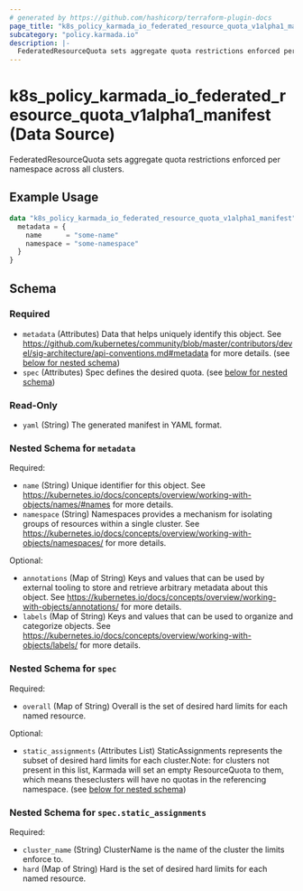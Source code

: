 ```yaml
---
# generated by https://github.com/hashicorp/terraform-plugin-docs
page_title: "k8s_policy_karmada_io_federated_resource_quota_v1alpha1_manifest Data Source - terraform-provider-k8s"
subcategory: "policy.karmada.io"
description: |-
  FederatedResourceQuota sets aggregate quota restrictions enforced per namespace across all clusters.
---
```


# k8s_policy_karmada_io_federated_resource_quota_v1alpha1_manifest (Data Source)

FederatedResourceQuota sets aggregate quota restrictions enforced per namespace across all clusters.

## Example Usage

```terraform
data "k8s_policy_karmada_io_federated_resource_quota_v1alpha1_manifest" "example" {
  metadata = {
    name      = "some-name"
    namespace = "some-namespace"
  }
}
```

<!-- schema generated by tfplugindocs -->
## Schema

### Required

- `metadata` (Attributes) Data that helps uniquely identify this object. See https://github.com/kubernetes/community/blob/master/contributors/devel/sig-architecture/api-conventions.md#metadata for more details. (see [below for nested schema](#nestedatt--metadata))
- `spec` (Attributes) Spec defines the desired quota. (see [below for nested schema](#nestedatt--spec))

### Read-Only

- `yaml` (String) The generated manifest in YAML format.

<a id="nestedatt--metadata"></a>
### Nested Schema for `metadata`

Required:

- `name` (String) Unique identifier for this object. See https://kubernetes.io/docs/concepts/overview/working-with-objects/names/#names for more details.
- `namespace` (String) Namespaces provides a mechanism for isolating groups of resources within a single cluster. See https://kubernetes.io/docs/concepts/overview/working-with-objects/namespaces/ for more details.

Optional:

- `annotations` (Map of String) Keys and values that can be used by external tooling to store and retrieve arbitrary metadata about this object. See https://kubernetes.io/docs/concepts/overview/working-with-objects/annotations/ for more details.
- `labels` (Map of String) Keys and values that can be used to organize and categorize objects. See https://kubernetes.io/docs/concepts/overview/working-with-objects/labels/ for more details.


<a id="nestedatt--spec"></a>
### Nested Schema for `spec`

Required:

- `overall` (Map of String) Overall is the set of desired hard limits for each named resource.

Optional:

- `static_assignments` (Attributes List) StaticAssignments represents the subset of desired hard limits for each cluster.Note: for clusters not present in this list, Karmada will set an empty ResourceQuota to them, which means theseclusters will have no quotas in the referencing namespace. (see [below for nested schema](#nestedatt--spec--static_assignments))

<a id="nestedatt--spec--static_assignments"></a>
### Nested Schema for `spec.static_assignments`

Required:

- `cluster_name` (String) ClusterName is the name of the cluster the limits enforce to.
- `hard` (Map of String) Hard is the set of desired hard limits for each named resource.

